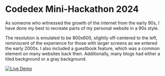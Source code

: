 # Codedex Mini-Hackathon 2024

As someone who witnessed the growth of the internet from the early 90s, I have done my best to recreate parts of my personal website in a 90s style.

The resolution is emulated to be 800x600, slightly off-centered to the left, reminiscent of the experience for those with larger screens as we entered the early 2000s. I also included a guestbook feature, which was a common element on many websites back then. Additionally, many blogs had either a tiled background or a gray background.

[![Live Demo](https://img.shields.io/badge/Live-Demo-brightgreen?style=flat-square)](https://dancing-beijinho-5fad4d.netlify.app)